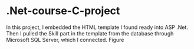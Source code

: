 # .Net-course-C-project
In this project, I embedded the HTML template I found ready into ASP .Net. Then I pulled the Skill part in the template from the database through Microsoft SQL Server, which I connected. Figure
